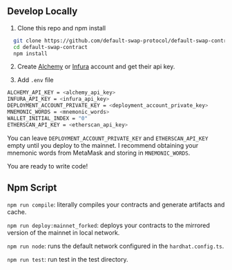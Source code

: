 ## Develop Locally

1. Clone this repo and npm install

```bash
  git clone https://github.com/default-swap-protocol/default-swap-contract
  cd default-swap-contract
  npm install
```

2. Create [Alchemy](https://www.alchemy.com/) or [Infura](https://infura.io/) account and get their api key.

3. Add `.env` file

```bash
ALCHEMY_API_KEY = <alchemy_api_key>
INFURA_API_KEY = <infura_api_key>
DEPLOYMENT_ACCOUNT_PRIVATE_KEY = <deployment_account_private_key>
MNEMONIC_WORDS = <mnemonic_words>
WALLET_INITIAL_INDEX = "0"
ETHERSCAN_API_KEY = <etherscan_api_key>
```

You can leave `DEPLOYMENT_ACCOUNT_PRIVATE_KEY` and `ETHERSCAN_API_KEY` empty until you deploy to the mainnet.
I recommend obtaining your mnemonic words from MetaMask and storing in `MNEMONIC_WORDS`.

You are ready to write code!

## Npm Script

`npm run compile`: literally compiles your contracts and generate artifacts and cache.

`npm run deploy:mainnet_forked`: deploys your contracts to the mirrored version of the mainnet in local network.

`npm run node`: runs the default network configured in the `hardhat.config.ts`.

`npm run test`: run test in the test directory.
